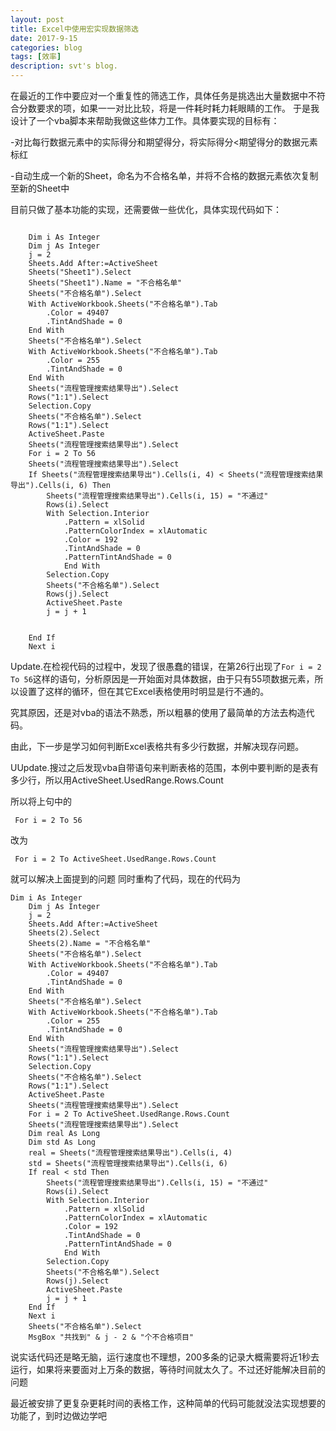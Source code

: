 ```yaml
---
layout: post
title: Excel中使用宏实现数据筛选
date: 2017-9-15
categories: blog
tags: [效率]
description: svt's blog.
---
```



在最近的工作中要应对一个重复性的筛选工作，具体任务是挑选出大量数据中不符合分数要求的项，如果一一对比比较，将是一件耗时耗力耗眼睛的工作。 
于是我设计了一个vba脚本来帮助我做这些体力工作。具体要实现的目标有： 

-对比每行数据元素中的实际得分和期望得分，将实际得分<期望得分的数据元素标红 

-自动生成一个新的Sheet，命名为不合格名单，并将不合格的数据元素依次复制至新的Sheet中


目前只做了基本功能的实现，还需要做一些优化，具体实现代码如下：
```

    Dim i As Integer
    Dim j As Integer
    j = 2
    Sheets.Add After:=ActiveSheet
    Sheets("Sheet1").Select
    Sheets("Sheet1").Name = "不合格名单"
    Sheets("不合格名单").Select
    With ActiveWorkbook.Sheets("不合格名单").Tab
        .Color = 49407
        .TintAndShade = 0
    End With
    Sheets("不合格名单").Select
    With ActiveWorkbook.Sheets("不合格名单").Tab
        .Color = 255
        .TintAndShade = 0
    End With
    Sheets("流程管理搜索结果导出").Select
    Rows("1:1").Select
    Selection.Copy
    Sheets("不合格名单").Select
    Rows("1:1").Select
    ActiveSheet.Paste
    Sheets("流程管理搜索结果导出").Select
    For i = 2 To 56
    Sheets("流程管理搜索结果导出").Select
    If Sheets("流程管理搜索结果导出").Cells(i, 4) < Sheets("流程管理搜索结果导出").Cells(i, 6) Then
        Sheets("流程管理搜索结果导出").Cells(i, 15) = "不通过"
        Rows(i).Select
        With Selection.Interior
            .Pattern = xlSolid
            .PatternColorIndex = xlAutomatic
            .Color = 192
            .TintAndShade = 0
            .PatternTintAndShade = 0
            End With
        Selection.Copy
        Sheets("不合格名单").Select
        Rows(j).Select
        ActiveSheet.Paste
        j = j + 1
            
        
    End If
    Next i

```
Update.在检视代码的过程中，发现了很愚蠢的错误，在第26行出现了`For i = 2 To 56`这样的语句，分析原因是一开始面对具体数据，由于只有55项数据元素，所以设置了这样的循环，但在其它Excel表格使用时明显是行不通的。

究其原因，还是对vba的语法不熟悉，所以粗暴的使用了最简单的方法去构造代码。

由此，下一步是学习如何判断Excel表格共有多少行数据，并解决现存问题。

UUpdate.搜过之后发现vba自带语句来判断表格的范围，本例中要判断的是表有多少行，所以用ActiveSheet.UsedRange.Rows.Count

所以将上句中的

```
 For i = 2 To 56
```

改为
```
 For i = 2 To ActiveSheet.UsedRange.Rows.Count
```
就可以解决上面提到的问题
同时重构了代码，现在的代码为
```
Dim i As Integer
    Dim j As Integer
    j = 2
    Sheets.Add After:=ActiveSheet
    Sheets(2).Select
    Sheets(2).Name = "不合格名单"
    Sheets("不合格名单").Select
    With ActiveWorkbook.Sheets("不合格名单").Tab
        .Color = 49407
        .TintAndShade = 0
    End With
    Sheets("不合格名单").Select
    With ActiveWorkbook.Sheets("不合格名单").Tab
        .Color = 255
        .TintAndShade = 0
    End With
    Sheets("流程管理搜索结果导出").Select
    Rows("1:1").Select
    Selection.Copy
    Sheets("不合格名单").Select
    Rows("1:1").Select
    ActiveSheet.Paste
    Sheets("流程管理搜索结果导出").Select
    For i = 2 To ActiveSheet.UsedRange.Rows.Count
    Sheets("流程管理搜索结果导出").Select
    Dim real As Long
    Dim std As Long
    real = Sheets("流程管理搜索结果导出").Cells(i, 4)
    std = Sheets("流程管理搜索结果导出").Cells(i, 6)
    If real < std Then
        Sheets("流程管理搜索结果导出").Cells(i, 15) = "不通过"
        Rows(i).Select
        With Selection.Interior
            .Pattern = xlSolid
            .PatternColorIndex = xlAutomatic
            .Color = 192
            .TintAndShade = 0
            .PatternTintAndShade = 0
            End With
        Selection.Copy
        Sheets("不合格名单").Select
        Rows(j).Select
        ActiveSheet.Paste
        j = j + 1
    End If
    Next i
    Sheets("不合格名单").Select
    MsgBox "共找到" & j - 2 & "个不合格项目"
```
 
 说实话代码还是略无脑，运行速度也不理想，200多条的记录大概需要将近1秒去运行，如果将来要面对上万条的数据，等待时间就太久了。不过还好能解决目前的问题
 
 最近被安排了更复杂更耗时间的表格工作，这种简单的代码可能就没法实现想要的功能了，到时边做边学吧
